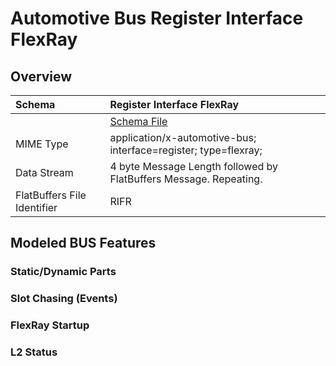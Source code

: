 <!---
  Copyright (c) 2021 for information on the respective copyright owner
  see the NOTICE file and/or the repository https://github.com/boschglobal/automotive-bus-schema

  SPDX-License-Identifier: Apache-2.0
-->


# Automotive Bus Register Interface FlexRay

## Overview

Schema  | Register Interface FlexRay  
:---|:---
&ensp; | [Schema File](../../schemas/register/flexray.fbs)
MIME Type  | application/x-automotive-bus; interface=register; type=flexray;
Data Stream | 4 byte Message Length followed by FlatBuffers Message. Repeating.  
FlatBuffers File Identifier | RIFR


## Modeled BUS Features

### Static/Dynamic Parts


### Slot Chasing (Events)


### FlexRay Startup


### L2 Status
